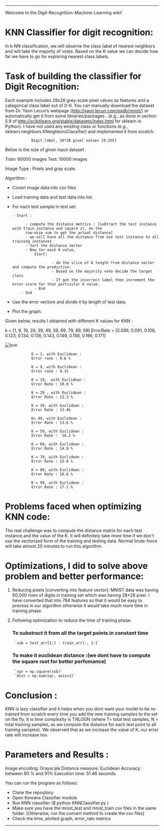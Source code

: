 
***
Welcome to the Digit-Recognition-Machine-Learning wiki!

# KNN Classifier for digit recognition:

In k-NN classification, we will observe the class label of nearest neighbors and will take the majority of votes. Based on the K value we can decide how far we have to go for exploring nearest class labels. 

# Task of building the classifier for Digit Recognition:

Each example includes 28x28 grey-scale pixel values as features and a categorical class label out of 0-9. You can manually download the dataset from Dr. Yann Lecun’s webpage (http://yann.lecun.com/exdb/mnist/)
or automatically get it from some libraries/packages .
(e.g., as done in section 5.9 of http://scikitlearn.org/stable/datasets/index.html for sklearn in Python).
I have not used any existing class or functions (e.g., sklearn.neighbors.KNeighborsClassifier) and implemented it from scratch.

				Digit_label, 28*28 pixel values [0-255]

Below is the size of given Input dataset : 

Train: 60000 images 
Test: 10000 images

Image Type : Pixels and gray scale.

Algorithm :

- Covert image data into csv files.
- Load training data and test data into list.
- For each test sample in test set:
    
      - Start :

            - compute the distance metrics : [subtract the test instance with train_instance and square it, do the 
            row-wise sum to get the actual distance]
            - we will have all the distance from one test instance to all training instances
            - Sort the distance vector
            - Now for each K value, 
                Start: 

                        - do the slice of K length from distance vector and compute the prediction.
                        - Based on the majority vote decide the target class
                        - If got the incorrect label then increment the error score for that particular K value. 
                - End
          - End
- Use the error vectore and divide it by length of test data.
- Plot the graph.




Given below, results I obtained with different K values for KNN :

k = [1, 9, 19, 29, 39, 49, 59, 69, 79, 89, 99]
ErrorRate = [0.096, 0.091, 0.108, 0.123, 0.134, 0.136, 0.143, 0.149, 0.158, 0.166, 0.171]

![knn](https://ibb.co/hPE9cx)

	            K = 1, with Euclidean : 
	            Error rate : 9.6 %

	            K = 9, with Euclidean :
	            Error rate : 9.1%

	            K = 19,  with Euclidean :
	            Error Rate : 10.8 % 

	            K = 29 , with Euclidean :
	            Error Rate : 12.3 %

	            K = 39, with Euclidean :
	            Error Rate : 13.4%

	            K= 49, with Euclidean :
	            Error Rate : 13.6 %

	            K = 59, with Euclidean :
	            Error Rate :  14.3 %

	            K = 69, with Euclidean :
	            Error Rate : 14.9 %
	            
	            K = 79, with Euclidean :
	            Error Rate : 15.8 %
	            
	            K = 89, with Euclidean :
	            Error Rate : 16.6 %
	            
	            K = 99, with Euclidean :
	            Error Rate : 17.1 %



# Problems faced when optimizing KNN code:

The real challenge was to compute the distance matrix for each test instance and the value of the K. It will definitely take more time if we don't use the vectorized form of the training and testing data. Normal brute-force
will take almost 20 minutes to run this algorithm.

# Optimizations, I did to solve above problem and better performance: 

1) Reducing pixels [converting into feature vector]: MNIST data was having 60,000 rows of digits in training set which was having 28*28 pixel. I have converted that into 784 features so that it would be easy to process in our algorithm otherwise it would take much more time in training phase.  

2) Following optimization to reduce the time of training phase. 

     ### To substract it from all the target points in constant time
        `sub = test_arr[1:] - train_arr[:, 1:]`
       
      ### To make it euclidean distance :(we dont have to compute the square root for better perfomance)
        `sqr = np.square(sub)`
        `dist = np.sum(sqr, axis=1)`
      
# Conclusion :

KNN is lazy classifier and it helps when you dont want your model to be re-trained from scratch every time you add the new training samples to the set on the fly. It is time complexity is T*N*LOGN (where T= total test samples, N = total training samples, as we compute the distance for each test point to all training samples). We observed that as we increase the value of K, our error rate will increase too.

# Parameters and Results :

Image encoding: Grayscale
Distance measure: Euclidean
Accuracy:  between 80 % and 91%
Execution time: 51.46 seconds

You can run the program as follows:

- Clone the repository
- Open Kmeans Classifier module
- Run KNN classifier ($ python KNNClassifier.py )
- Make sure you have the mnist_test and mnist_train csv files in the same folder. [Otherwise, run the convert method to create the csv files]
- Check the time, plotted graph, error_rate metrics
***
